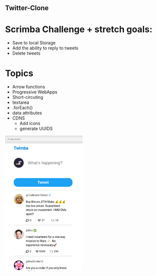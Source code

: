 ## Twitter-Clone
# Scrimba Challenge + stretch goals:
+ Save to local Storage
+ Add the ability to reply to tweets
+ Delete tweets 


# Topics
+ Arrow functions
+ Progressive WebApps
+ Short-circuting
+ textarea
+ .forEach()
+ data attributes
+ CDNS
  - Add icons
  - generate UUIDS

<img src="images/twitterclone.png" width=50%>
